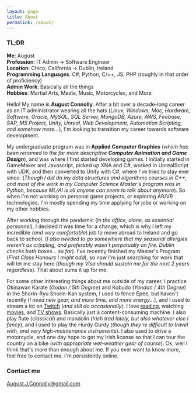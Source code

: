 ```yaml
---
layout: page
title: About
permalink: /about/
---
```


### TL;DR

**Me**: August  
**Profession**: IT Admin -> Software Engineer  
**Location**: Chico, California -> Dublin, Ireland  
**Programming Languages**: C#, Python, C/++, JS, PHP (roughly in that order of proficiency)  
**Admin Work**: Basically all the things  
**Hobbies**: Martial Arts, Media, Music, Motorcycles, and More  

Hello! My name is **August Connolly**. After a bit over a decade-long career as an IT administrator wearing all the hats (*Linux, Windows, Mac, Hardware, Software, Oracle, MySQL, SQL Server, MongoDB, Azure, AWS, Firebase, SAP, MS Project, Unity, Unreal, Web Development, Automation Scripting, and somehow more...*), I'm looking to transition my career towards software development.

My undergraduate program was in **Applied Computer Graphics** (*which has been renamed to the far more descriptive **Computer Animation and Game Design***), and was where I first started developing games. I initially started in GameMaker and Javascript, picked up XNA and C#, worked in UnrealScript with UDK, and then converted to Unity with C#, where I've tried to stay ever since. (*Though I did do my data structures and algorithms courses in C++, and most of the work in my Computer Science Master's program was in Python, because ML/AI is all anyone can seem to talk about anymore*). So when I'm not working on personal game projects, or exploring AR/VR technologies, I'm mostly spending my time applying for jobs or working on my other hobbies.

After working through the pandemic (*in the office, alone, as essential personnel*), I decided it was time for a change, which is why I left my incredible (*and very comfortable*) job to move abroad to Ireland and go back to school. (*I also needed to go somewhere that my seasonal allergies weren't as crippling, and preferably wasn't perpetually on fire. Dublin checks both boxes... so far*). I've recently finished my Master's Program (*First Class Honours I might add*), so now I'm just searching for work that will let me stay here (*though my Visa should sustain me for the next 2 years regardless*). That about sums it up for me. 

For some other interesting things about me outside of my career, I practice Okinawan Karate (*Godan / 5th Degree*) and Kobudo (*Yondan / 4th Degree*) in the Shorin-Ryu Shorin-Kan system, I used to fence Epee, but haven't recently (*I need new gear, and more time, and more energy...*), and I used to stream a lot on [Twitch](https://twitch.tv/ghotifrye) (*and still do occasionally*). I love [reading](https://www.goodreads.com/user/show/55240962-august-connolly), watching [movies](https://letterboxd.com/GhotiFrye/), and [TV shows](https://www.imdb.com/user/ur15925417/). Basically just a content-consuming machine. I also play flute (*classical*) and mandolin (*Irish trad lately, but also whatever else I fancy*), and I used to play the Hurdy Gurdy (*though they're difficult to travel with, and very high-maintenance instruments*). I also used to drive a motorcycle, and one day hope to get my Irish license so that I can tour the country on a bike (*with appropriate wet-weather gear of course*). Ok, well I think that's more than enough about me. If you ever want to know more, feel free to contact me. I'm persistently online.

### Contact me

[August.J.Connolly@gmail.com](mailto:august.j.connolly@gmail.com)